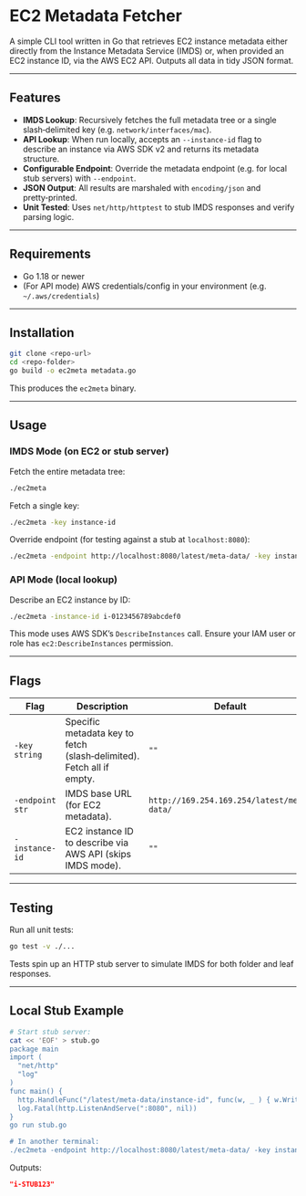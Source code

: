 # EC2 Metadata Fetcher

A simple CLI tool written in Go that retrieves EC2 instance metadata either directly from the Instance Metadata Service (IMDS) or, when provided an EC2 instance ID, via the AWS EC2 API. Outputs all data in tidy JSON format.

---

## Features

* **IMDS Lookup**: Recursively fetches the full metadata tree or a single slash‑delimited key (e.g. `network/interfaces/mac`).
* **API Lookup**: When run locally, accepts an `--instance-id` flag to describe an instance via AWS SDK v2 and returns its metadata structure.
* **Configurable Endpoint**: Override the metadata endpoint (e.g. for local stub servers) with `--endpoint`.
* **JSON Output**: All results are marshaled with `encoding/json` and pretty‑printed.
* **Unit Tested**: Uses `net/http/httptest` to stub IMDS responses and verify parsing logic.

---

## Requirements

* Go 1.18 or newer
* (For API mode) AWS credentials/config in your environment (e.g. `~/.aws/credentials`)

---

## Installation

```bash
git clone <repo-url>
cd <repo-folder>
go build -o ec2meta metadata.go
```

This produces the `ec2meta` binary.

---

## Usage

### IMDS Mode (on EC2 or stub server)

Fetch the entire metadata tree:

```bash
./ec2meta
```

Fetch a single key:

```bash
./ec2meta -key instance-id
```

Override endpoint (for testing against a stub at `localhost:8080`):

```bash
./ec2meta -endpoint http://localhost:8080/latest/meta-data/ -key instance-id
```

### API Mode (local lookup)

Describe an EC2 instance by ID:

```bash
./ec2meta -instance-id i-0123456789abcdef0
```

This mode uses AWS SDK’s `DescribeInstances` call. Ensure your IAM user or role has `ec2:DescribeInstances` permission.

---

## Flags

| Flag            | Description                                                           | Default                                    |
| --------------- | --------------------------------------------------------------------- | ------------------------------------------ |
| `-key string`   | Specific metadata key to fetch (slash‑delimited). Fetch all if empty. | `""`                                       |
| `-endpoint str` | IMDS base URL (for EC2 metadata).                                     | `http://169.254.169.254/latest/meta-data/` |
| `-instance-id`  | EC2 instance ID to describe via AWS API (skips IMDS mode).            | `""`                                       |

---

## Testing

Run all unit tests:

```bash
go test -v ./...
```

Tests spin up an HTTP stub server to simulate IMDS for both folder and leaf responses.

---

## Local Stub Example

```bash
# Start stub server:
cat << 'EOF' > stub.go
package main
import (
  "net/http"
  "log"
)
func main() {
  http.HandleFunc("/latest/meta-data/instance-id", func(w, _ ) { w.Write([]byte("i-STUB123")) })
  log.Fatal(http.ListenAndServe(":8080", nil))
}
go run stub.go

# In another terminal:
./ec2meta -endpoint http://localhost:8080/latest/meta-data/ -key instance-id
```

Outputs:

```json
"i-STUB123"
```
